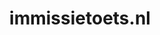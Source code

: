 ---
layout: post
title:  "immissietoets.nl"
internal_url:  "/data/immissietoets.nl.html"
categories: dutchgov
---